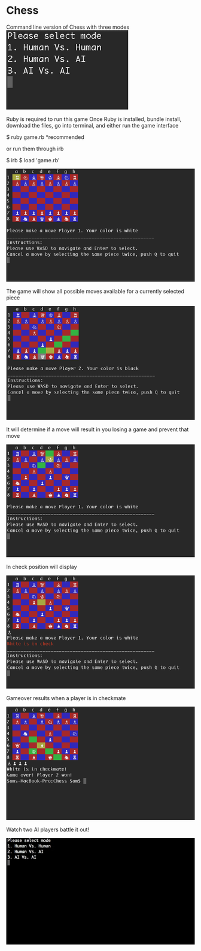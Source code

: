 # Chess
Command line version of Chess with three modes
![modeselect]

Ruby is required to run this game
Once Ruby is installed, bundle install, download the files, go into terminal, and either run the game interface

$ ruby game.rb \*recommended

or run them through irb

$ irb $ load 'game.rb'

![start]

The game will show all possible moves available for a currently selected piece

![possible]

It will determine if a move will result in you losing a game and prevent that move

![prevents]

In check position will display

![check]

Gameover results when a player is in checkmate

![gameover]

Watch two AI players battle it out!

![aivsai]


[start]: ./pictures/start.png
[possible]: ./pictures/possible.png
[prevents]: ./pictures/prevents.png
[check]: ./pictures/check.png
[gameover]: ./pictures/gameover.png
[aivsai]: ./pictures/aivsai.gif
[modeselect]: ./pictures/mode_select.png
